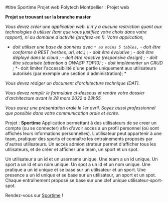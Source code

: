 #titre Sportime
Projet web Polytech Montpellier : Projet web

__Projet se trouvant sur la branche master__

*Vous devez créer une application web. Il n'y a aucune restriction quant aux technologies à utiliser (tant que vous justifiez votre choix dans votre rapport), ni au domaine d'activité (profitez-en !).*
*Votre application,*
  * *doit utiliser une base de données avec*
        *`* au moins 5 tables,`*
  *- doit être conforme à REST (verbes, uri, etc.) ;*
  *- doit être évolutive ;*
  *- doit être déployé dans le cloud ;*
  *- doit être réactive (responsive design) ;*
  *- doit être sécurisée (attention à OWASP TOP10) ;*
  *- doit implémenter un CRUD ;*
  *- doit limiter l'accessibilité d'une partie uniquement aux utilisateurs autorisés (par exemple une section d'administration); *  
 
*Vous devez rédiger un document d'architecture technique (DAT).*

*Vous devez remplir le formulaire ci-dessous et rendre votre dossier d'architecture avant le 28 mars 2022 à 23h55.*

*Vous aurez une présentation orale le 1er avril. Soyez aussi professionnel que possible dans votre communication orale et écrite.*

Projet : __Sportime__
Application permettant à des utilisateurs de se creer un compte (ou se connecter) afin d'avoir accès à un profil personnel (où sont affichés leurs informations personnelles). L'utilisateur peut appartenir à une team, pratiquer des sports et connaître les entrainements proposés par d'autres utilisateurs. Un accès admionistrateur permet d'afficher tous les utilisateurs, et de créer et afficher une team, un sport et un spot.

Un utilisateur a un id et un username unique.
Une team a un id unique.
Un sport a un id et un nom unique.
Un spot a un id et un nom unique.
Une pratique a un id unique et se base sur un utilisateur et un sport.
Une presence a un id unique et se base sur un utilisateur, un sport et un spot.
Chaque entraînement proposé se base sur une clef unique utilisateur-sport-spot.

Rendez-vous sur [Sportime](https://polytech-sportime.herokuapp.com/) !
